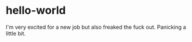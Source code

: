 # hello-world

I'm very excited for a new job but also freaked the fuck out. Panicking a little bit.
